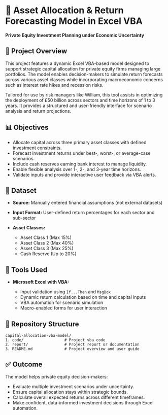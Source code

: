 # 💼 Asset Allocation & Return Forecasting Model in Excel VBA

**Private Equity Investment Planning under Economic Uncertainty**

## 📄 Project Overview

This project features a dynamic Excel VBA-based model designed to support strategic capital allocation for private equity firms managing large portfolios. The model enables decision-makers to simulate return forecasts across various asset classes while incorporating macroeconomic concerns such as interest rate hikes and recession risks.

Tailored for use by risk managers like William, this tool assists in optimizing the deployment of £50 billion across sectors and time horizons of 1 to 3 years. It provides a structured and user-friendly interface for scenario analysis and return projections.

## 📊 Objectives

* Allocate capital across three primary asset classes with defined investment constraints.
* Forecast investment returns under best-, worst-, or average-case scenarios.
* Include cash reserves earning bank interest to manage liquidity.
* Enable flexible analysis over 1-, 2-, and 3-year time horizons.
* Validate inputs and provide interactive user feedback via VBA alerts.

## 📁 Dataset

* **Source:** Manually entered financial assumptions (not external datasets)
* **Input Format:** User-defined return percentages for each sector and sub-sector
* **Asset Classes:**

  * Asset Class 1 (Max 15%)
  * Asset Class 2 (Max 40%)
  * Asset Class 3 (Max 25%)
  * Cash Reserve (Up to 20%)

## 🧰 Tools Used

* **Microsoft Excel with VBA:**

  * Input validation using `If...Then` and `MsgBox`
  * Dynamic return calculation based on time and capital inputs
  * VBA automation for scenario simulation
  * Macro-enabled forms for user interaction

## 📂 Repository Structure

```
capital-allocation-vba-model/
1. code/                  # Project vba code
2. report/                # Project report or documentation
3. README.md              # Project overview and user guide
```

## ✅ Outcome

The model helps private equity decision-makers:

* Evaluate multiple investment scenarios under uncertainty.
* Ensure capital allocation stays within strategic bounds.
* Calculate overall expected returns across different timeframes.
* Make confident, data-informed investment decisions through Excel automation.
